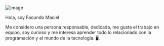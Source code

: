    ![image](https://user-images.githubusercontent.com/96140694/189950114-772f9770-8f71-47db-aa24-5730698ed264.png)


Hola, soy Facundo Maciel 


Me considero una persona responsable, dedicada, me gusta el trabajo en equipo, soy curioso y me interesa aprender todo lo relacionado con la programación y el mundo de la tecnología. 🖥️. 




